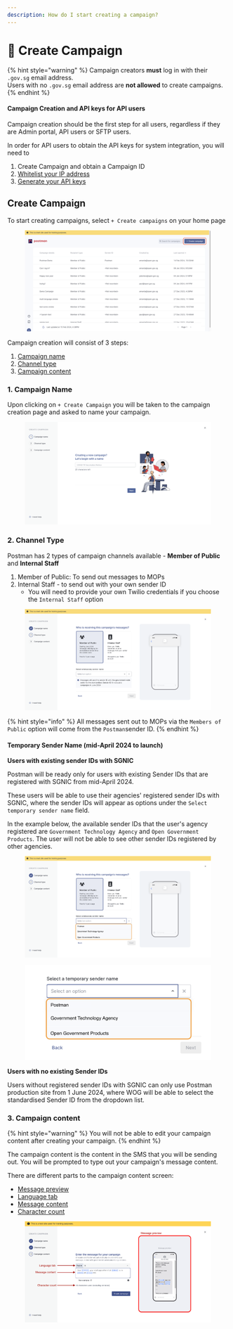 ```yaml
---
description: How do I start creating a campaign?
---
```


# 📢 Create Campaign

{% hint style="warning" %}
Campaign creators **must** log in with their `.gov.sg` email address. \
Users with no `.gov.sg` email address are **not allowed** to create campaigns.&#x20;
{% endhint %}

#### Campaign Creation and API keys for API users

Campaign creation should be the first step for all users, regardless if they are Admin portal, API users or SFTP users.&#x20;

In order for API users to obtain the API keys for system integration, you will need to&#x20;

1. Create Campaign and obtain a Campaign ID
2. [Whitelist your IP address](../../postman-v2-admin-portal-for-api-users/campaign-settings.md#ip-address-whitelisting)
3. [Generate your API keys](../../postman-v2-admin-portal-for-api-users/campaign-settings.md#api-keys)

## Create Campaign

To start creating campaigns, select  `+ Create campaigns` on your home page

<figure><img src="../../.gitbook/assets/home_dashboard_create_campaign.png" alt=""><figcaption></figcaption></figure>

Campaign creation will consist of 3 steps:

1. [Campaign name](./#campaign-name)
2. [Channel type](./#id-2.-channel-type)
3. [Campaign content](./#id-3.-campaign-content)

### 1. Campaign Name

Upon clicking on `+ Create Campaign` you will be taken to the campaign creation page and asked to name your campaign.

<figure><img src="../../.gitbook/assets/create_name_campaign.png" alt=""><figcaption></figcaption></figure>

### 2. Channel Type

Postman has 2 types of campaign channels available - **Member of Public** and **Internal Staff**

1. Member of Public: To send out messages to MOPs
2. Internal Staff - to send out with your own sender ID
   * You will need to provide your own Twilio credentials if you choose the `Internal Staff` option

<figure><img src="../../.gitbook/assets/Screenshot 2024-02-28 at 2.23.13 PM.png" alt=""><figcaption></figcaption></figure>

{% hint style="info" %}
All messages sent out to MOPs via the `Members of Public` option will come from the `Postman`sender ID.
{% endhint %}

#### Temporary Sender Name (mid-April 2024 to launch)

**Users with existing sender IDs with SGNIC**

Postman will be ready only for users with existing Sender IDs that are registered with SGNIC from mid-April 2024.

These users will be able to use their agencies' registered sender IDs with SGNIC, where the sender IDs will appear as options under the `Select temporary sender name` field.

In the example below, the available sender IDs that the user's agency registered are `Government Technology Agency` and `Open Government Products`. The user will not be able to see other sender IDs registered by other agencies.&#x20;

<figure><img src="../../.gitbook/assets/Screenshot 2024-02-28 at 2.23.13 PM copy.png" alt=""><figcaption></figcaption></figure>

<figure><img src="../../.gitbook/assets/Campaign_crete_temporary_sender_name (1).png" alt=""><figcaption></figcaption></figure>

**Users with no existing Sender IDs**

Users without registered sender IDs with SGNIC can only use Postman production site from 1 June 2024, where WOG will be able to select the standardised Sender ID from the dropdown list.

### 3. Campaign content

{% hint style="warning" %}
You will not be able to edit your campaign content after creating your campaign.&#x20;
{% endhint %}

The campaign content is the content in the SMS that you will be sending out. You will be prompted to type out your campaign's message content.

There are different parts to the campaign content screen:

* [Message preview](./#message-preview)
* [Language tab](./#language-tab)
* [Message content](./#message-content)
* [Character count](./#character-count)

<figure><img src="../../.gitbook/assets/Campaign content (2).png" alt=""><figcaption></figcaption></figure>

